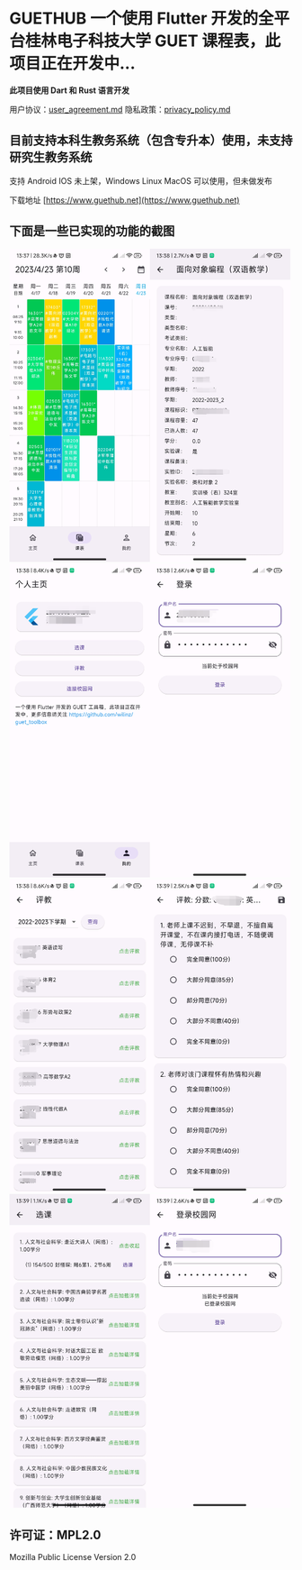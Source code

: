 # GUETHUB 一个使用 Flutter 开发的全平台桂林电子科技大学 GUET 课程表，此项目正在开发中...
**此项目使用 Dart 和 Rust 语言开发**

用户协议：[user_agreement.md](user_agreement.md)
隐私政策：[privacy_policy.md](privacy_policy.md)

## 目前支持本科生教务系统（包含专升本）使用，未支持研究生教务系统
支持 Android IOS 未上架，Windows Linux MacOS 可以使用，但未做发布

下载地址 [https://www.guethub.net](https://www.guethub.net)

## **下面是一些已实现的功能的截图**



<img src="./mdassets/README/image-20230423134438736.png" alt="image-20230423134438736" width="250"/><img src="./mdassets/README/20230423135058.png" alt="20230423135058" width="250" /><img src="./mdassets/README/image-20230423135235611.png" alt="image-20230423135235611" width="250" /><img src="./mdassets/README/image-20230423135311847.png" alt="image-20230423135311847" width="250" /><img src="./mdassets/README/image-20230423135511758.png" alt="image-20230423135511758" width="250"/><img src="./mdassets/README/image-20230423135552641.png" alt="image-20230423135552641" width="250" /><img src="./mdassets/README/image-20230423135611960.png" alt="image-20230423135611960" width="250"/><img src="./mdassets/README/image-20230423135656027.png" alt="image-20230423135656027" width="250" />

## 许可证：MPL2.0
Mozilla Public License Version 2.0
